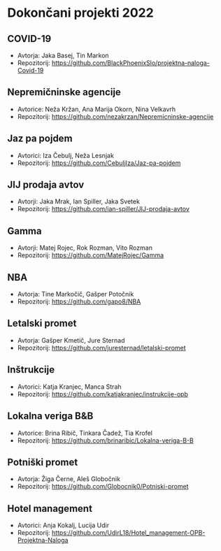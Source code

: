 # Dokončani projekti 2022

## COVID-19
* Avtorja: Jaka Basej, Tin Markon
* Repozitorij: <https://github.com/BlackPhoenixSlo/projektna-naloga-Covid-19>

## Nepremičninske agencije
* Avtorice: Neža Kržan, Ana Marija Okorn, Nina Velkavrh
* Repozitorij: <https://github.com/nezakrzan/Nepremicninske-agencije>

## Jaz pa pojdem
* Avtorici: Iza Čebulj, Neža Lesnjak
* Repozitorij: <https://github.com/CebuljIza/Jaz-pa-pojdem>

## JIJ prodaja avtov
* Avtorji: Jaka Mrak, Ian Spiller, Jaka Svetek
* Repozitorij: <https://github.com/ian-spiller/JIJ-prodaja-avtov>

## Gamma
* Avtorji: Matej Rojec, Rok Rozman, Vito Rozman
* Repozitorij: <https://github.com/MatejRojec/Gamma>

## NBA
* Avtorja: Tine Markočič, Gašper Potočnik
* Repozitorij: <https://github.com/gapo8/NBA>

## Letalski promet
* Avtorja: Gašper Kmetič, Jure Sternad
* Repozitorij: <https://github.com/juresternad/letalski-promet>

## Inštrukcije
* Avtorici: Katja Kranjec, Manca Strah
* Repozitorij: <https://github.com/katjakranjec/instrukcije-opb>

## Lokalna veriga B&B
* Avtorice: Brina Ribič, Tinkara Čadež, Tia Krofel
* Repozitorij: <https://github.com/brinaribic/Lokalna-veriga-B-B>

## Potniški promet
* Avtorja: Žiga Černe, Aleš Globočnik
* Repozitorij: <https://github.com/Globocnik0/Potniski-promet>

## Hotel management
* Avtorici: Anja Kokalj, Lucija Udir
* Repozitorij: <https://github.com/UdirL18/Hotel_management-OPB-Projektna-Naloga>
